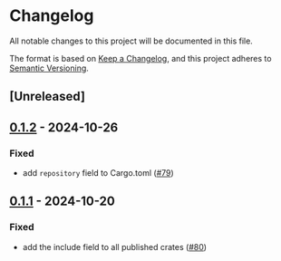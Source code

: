 # Changelog

All notable changes to this project will be documented in this file.

The format is based on [Keep a Changelog](https://keepachangelog.com/en/1.0.0/),
and this project adheres to [Semantic Versioning](https://semver.org/spec/v2.0.0.html).

## [Unreleased]

## [0.1.2](https://github.com/scrabsha/expandable/compare/rust-grammar-dpdfa-v0.1.1...rust-grammar-dpdfa-v0.1.2) - 2024-10-26

### Fixed

- add `repository` field to Cargo.toml ([#79](https://github.com/scrabsha/expandable/pull/79))

## [0.1.1](https://github.com/scrabsha/expandable/compare/rust-grammar-dpdfa-v0.1.0...rust-grammar-dpdfa-v0.1.1) - 2024-10-20

### Fixed

- add the include field to all published crates ([#80](https://github.com/scrabsha/expandable/pull/80))
